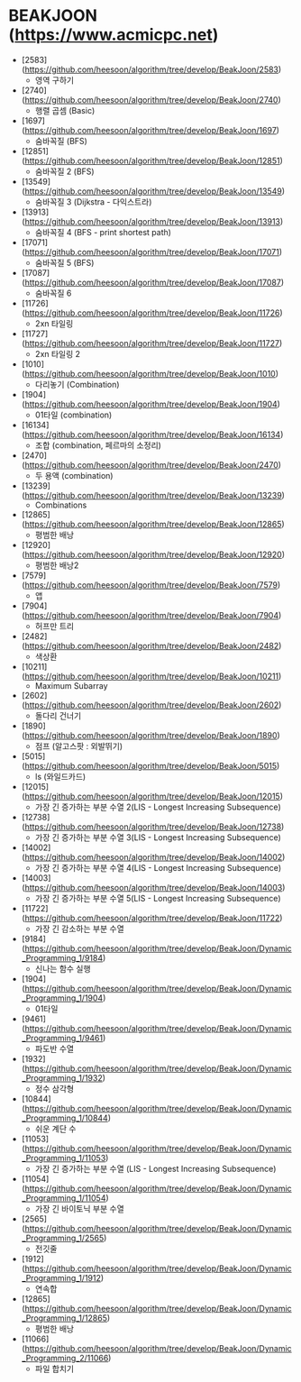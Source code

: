 BEAKJOON (https://www.acmicpc.net)
==========================================================================================
* [2583] (https://github.com/heesoon/algorithm/tree/develop/BeakJoon/2583)
  * 영역 구하기
* [2740] (https://github.com/heesoon/algorithm/tree/develop/BeakJoon/2740)
  * 행렬 곱셈 (Basic)
* [1697] (https://github.com/heesoon/algorithm/tree/develop/BeakJoon/1697)
  * 숨바꼭질 (BFS)
* [12851] (https://github.com/heesoon/algorithm/tree/develop/BeakJoon/12851)
  * 숨바꼭질 2 (BFS)
* [13549] (https://github.com/heesoon/algorithm/tree/develop/BeakJoon/13549)
  * 숨바꼭질 3 (Dijkstra - 다익스트라)
* [13913] (https://github.com/heesoon/algorithm/tree/develop/BeakJoon/13913)
  * 숨바꼭질 4 (BFS - print shortest path)
* [17071] (https://github.com/heesoon/algorithm/tree/develop/BeakJoon/17071)
  * 숨바꼭질 5 (BFS)
* [17087] (https://github.com/heesoon/algorithm/tree/develop/BeakJoon/17087)
  * 숨바꼭질 6
* [11726] (https://github.com/heesoon/algorithm/tree/develop/BeakJoon/11726)
  * 2xn 타일링
* [11727] (https://github.com/heesoon/algorithm/tree/develop/BeakJoon/11727)
  * 2xn 타일링 2
* [1010] (https://github.com/heesoon/algorithm/tree/develop/BeakJoon/1010)
  * 다리놓기 (Combination)
* [1904] (https://github.com/heesoon/algorithm/tree/develop/BeakJoon/1904)
  * 01타일 (combination)
* [16134] (https://github.com/heesoon/algorithm/tree/develop/BeakJoon/16134)
  * 조합 (combination, 페르마의 소정리)
* [2470] (https://github.com/heesoon/algorithm/tree/develop/BeakJoon/2470)
  * 두 용액 (combination)
* [13239] (https://github.com/heesoon/algorithm/tree/develop/BeakJoon/13239)
  * Combinations
* [12865] (https://github.com/heesoon/algorithm/tree/develop/BeakJoon/12865)
  * 평범한 배낭
* [12920] (https://github.com/heesoon/algorithm/tree/develop/BeakJoon/12920)
  * 평범한 배낭2
* [7579] (https://github.com/heesoon/algorithm/tree/develop/BeakJoon/7579)
  * 앱
* [7904] (https://github.com/heesoon/algorithm/tree/develop/BeakJoon/7904)
  * 허프만 트리
* [2482] (https://github.com/heesoon/algorithm/tree/develop/BeakJoon/2482)
  * 색상환
* [10211] (https://github.com/heesoon/algorithm/tree/develop/BeakJoon/10211)
  * Maximum Subarray
* [2602] (https://github.com/heesoon/algorithm/tree/develop/BeakJoon/2602)
  * 돌다리 건너기
* [1890] (https://github.com/heesoon/algorithm/tree/develop/BeakJoon/1890)
  * 점프 (알고스팟 : 외발뛰기)
* [5015] (https://github.com/heesoon/algorithm/tree/develop/BeakJoon/5015)
  * ls (와일드카드)
* [12015] (https://github.com/heesoon/algorithm/tree/develop/BeakJoon/12015)
  * 가장 긴 증가하는 부분 수열 2(LIS - Longest Increasing Subsequence)
* [12738] (https://github.com/heesoon/algorithm/tree/develop/BeakJoon/12738)
  * 가장 긴 증가하는 부분 수열 3(LIS - Longest Increasing Subsequence)  
* [14002] (https://github.com/heesoon/algorithm/tree/develop/BeakJoon/14002)
  * 가장 긴 증가하는 부분 수열 4(LIS - Longest Increasing Subsequence)
* [14003] (https://github.com/heesoon/algorithm/tree/develop/BeakJoon/14003)
  * 가장 긴 증가하는 부분 수열 5(LIS - Longest Increasing Subsequence)
* [11722] (https://github.com/heesoon/algorithm/tree/develop/BeakJoon/11722)
  * 가장 긴 감소하는 부분 수열
* [9184] (https://github.com/heesoon/algorithm/tree/develop/BeakJoon/Dynamic_Programming_1/9184)
  * 신나는 함수 실행
* [1904] (https://github.com/heesoon/algorithm/tree/develop/BeakJoon/Dynamic_Programming_1/1904)
  * 01타일
* [9461] (https://github.com/heesoon/algorithm/tree/develop/BeakJoon/Dynamic_Programming_1/9461)
  * 파도반 수열
* [1932] (https://github.com/heesoon/algorithm/tree/develop/BeakJoon/Dynamic_Programming_1/1932)
  * 정수 삼각형
* [10844] (https://github.com/heesoon/algorithm/tree/develop/BeakJoon/Dynamic_Programming_1/10844)
  * 쉬운 계단 수
* [11053] (https://github.com/heesoon/algorithm/tree/develop/BeakJoon/Dynamic_Programming_1/11053)
  * 가장 긴 증가하는 부분 수열 (LIS - Longest Increasing Subsequence)
* [11054] (https://github.com/heesoon/algorithm/tree/develop/BeakJoon/Dynamic_Programming_1/11054)
  * 가장 긴 바이토닉 부분 수열
* [2565] (https://github.com/heesoon/algorithm/tree/develop/BeakJoon/Dynamic_Programming_1/2565)
  * 전깃줄
* [1912] (https://github.com/heesoon/algorithm/tree/develop/BeakJoon/Dynamic_Programming_1/1912)
  * 연속합
* [12865] (https://github.com/heesoon/algorithm/tree/develop/BeakJoon/Dynamic_Programming_1/12865)
  * 평범한 배낭
* [11066] (https://github.com/heesoon/algorithm/tree/develop/BeakJoon/Dynamic_Programming_2/11066)
  * 파일 합치기